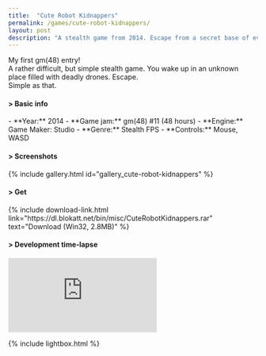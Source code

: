 ```yaml
---
title:  "Cute Robot Kidnappers"
permalink: /games/cute-robot-kidnappers/
layout: post
description: "A stealth game from 2014. Escape from a secret base of evil drones!"
---
```

My first gm(48) entry!   
A rather difficult, but simple stealth game. You wake up in an unknown place filled with deadly drones. Escape.   
Simple as that.
<div class="subsection">
<h4 class="visual-title">&gt; Basic info</h4>    
- **Year:** 2014
- **Game jam:** gm(48) #11 (48 hours)
- **Engine:** Game Maker: Studio
- **Genre:** Stealth FPS
- **Controls:** Mouse, WASD
</div>

<div class="subsection">
<h4 class="visual-title">&gt; Screenshots</h4>    
{% include gallery.html id="gallery_cute-robot-kidnappers" %}
</div>

<div class="subsection">
<h4 class="visual-title">&gt; Get</h4>    
{% include download-link.html link="https://dl.blokatt.net/bin/misc/CuteRobotKidnappers.rar" text="Download (Win32, 2.8MB)" %}
</div>

<div class="subsection">
<h4 class="visual-title">&gt; Development time-lapse</h4>    
<div class="dashed-border">
<div class='embed-container'><iframe src='https://www.youtube.com/embed/ZkRdv_b49Kc' frameborder='0' allowfullscreen></iframe></div>
</div>
</div>

{% include lightbox.html %}


